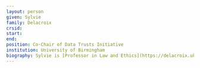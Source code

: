 ```yaml
---
layout: person
given: Sylvie
family: Delacroix
crsid: 
start: 
end:
position: Co-Chair of Data Trusts Initiative
institution: University of Birmingham
biography: Sylvie is [Professor in Law and Ethics](https://delacroix.uk) at the University of Birmingham and a Mozilla Fellow. She co-chairs the Data Trusts Initiative.
---
```

